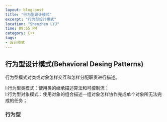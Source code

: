 ```yaml
---
layout: blog-post
title: "行为型设计模式"
excerpt: "行为型设计模式"
location: "Shenzhen LYJ"
time: 09:55 PM
category: C++
tags:
- 设计模式
---
```


## 行为型设计模式(Behavioral Desing Patterns) ##

行为型模式对类或对象怎样交互和怎样分配职责进行描述。

I:行为型类模式：使用类的继承描述算法和可控制流；   
I:行为型对象模式：使用对象的组合描述一组对象怎样协作完成单个对象所无法完成的任务；    

### 行为型 ###

